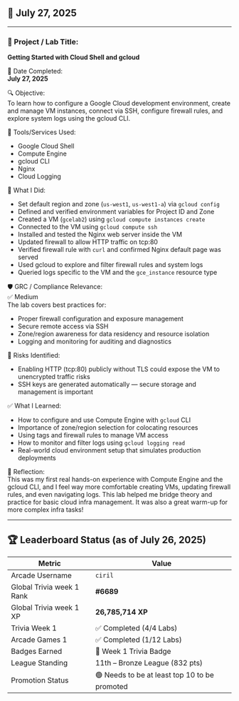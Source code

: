 ## 📅 July 27, 2025

---

### 🧩 Project / Lab Title:
**Getting Started with Cloud Shell and gcloud**

📆 Date Completed:  
**July 27, 2025**

🔍 Objective:  
To learn how to configure a Google Cloud development environment, create and manage VM instances, connect via SSH, configure firewall rules, and explore system logs using the gcloud CLI.

🔧 Tools/Services Used:
- Google Cloud Shell
- Compute Engine
- gcloud CLI
- Nginx
- Cloud Logging

🧠 What I Did:
- Set default region and zone (`us-west1`, `us-west1-a`) via `gcloud config`
- Defined and verified environment variables for Project ID and Zone
- Created a VM (`gcelab2`) using `gcloud compute instances create`
- Connected to the VM using `gcloud compute ssh`
- Installed and tested the Nginx web server inside the VM
- Updated firewall to allow HTTP traffic on tcp:80
- Verified firewall rule with `curl` and confirmed Nginx default page was served
- Used gcloud to explore and filter firewall rules and system logs
- Queried logs specific to the VM and the `gce_instance` resource type

🛡️ GRC / Compliance Relevance:  
✅ Medium  
The lab covers best practices for:
- Proper firewall configuration and exposure management
- Secure remote access via SSH
- Zone/region awareness for data residency and resource isolation
- Logging and monitoring for auditing and diagnostics

🚩 Risks Identified:  
- Enabling HTTP (tcp:80) publicly without TLS could expose the VM to unencrypted traffic risks
- SSH keys are generated automatically — secure storage and management is important

✅ What I Learned:
- How to configure and use Compute Engine with `gcloud` CLI
- Importance of zone/region selection for colocating resources
- Using tags and firewall rules to manage VM access
- How to monitor and filter logs using `gcloud logging read`
- Real-world cloud environment setup that simulates production deployments

💭 Reflection:  
This was my first real hands-on experience with Compute Engine and the gcloud CLI, and I feel way more comfortable creating VMs, updating firewall rules, and even navigating logs. This lab helped me bridge theory and practice for basic cloud infra management. It was also a great warm-up for more complex infra tasks!

---

## 🏆 Leaderboard Status (as of July 26, 2025)

| Metric              | Value                    |
|---------------------|--------------------------|
| Arcade Username     | `ciril`                  |
| Global Trivia week 1 Rank         | **#6689**                 |
| Global Trivia week 1 XP           | **26,785,714 XP**        |
| Trivia Week 1       | ✅ Completed (4/4 Labs)  |
| Arcade Games 1       | ✅ Completed (1/12 Labs)  |
| Badges Earned       | 🏅 Week 1 Trivia Badge   |
| League Standing     | 11th – Bronze League (832 pts)|
| Promotion Status    | 🟢 Needs to be at least top 10 to be promoted     |
